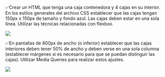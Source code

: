 ✅Crear un HTML que tenga una caja contenedora y 4 cajas en su interior. En los estilos generales del archivo CSS establecer que las cajas tengan 150px x 150px de tamaño y fondo azul. Las cajas deben estar en una sola línea. Utilizar las técnicas relacionadas con flexbox.

<img src="https://aula-itm.web.app/ap/web/ejercicio8laptop.jpg">

✅En pantallas de 800px de ancho (o inferior) establecer que las cajas interiores deben tener 50% de ancho y deben verse en una sola columna (establecer márgenes si es necesario para que se puedan distinguir las cajas). Utilizar Media Queries para realizar estos ajustes.

<img src="https://aula-itm.web.app/ap/web/ejercicio8movil.jpg">